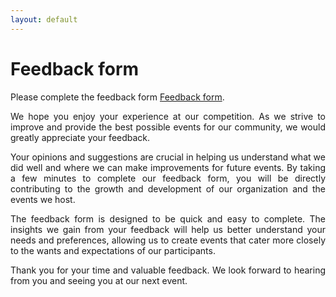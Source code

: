 ```yaml
---
layout: default
---
```


# Feedback form

Please complete the feedback form [Feedback form](https://forms.gle/FQtXoE6vaquCabsr7). 

<p style='text-align: justify;'>
We hope you enjoy your experience at our competition. As we strive to improve and provide the best possible events for our community, we would greatly appreciate your feedback.</p>

<p style='text-align: justify;'>
Your opinions and suggestions are crucial in helping us understand what we did well and where we can make improvements for future events. By taking a few minutes to complete our feedback form, you will be directly contributing to the growth and development of our organization and the events we host.</p>

<p style='text-align: justify;'>
The feedback form is designed to be quick and easy to complete. The insights we gain from your feedback will help us better understand your needs and preferences, allowing us to create events that cater more closely to the wants and expectations of our participants.</p>

<p style='text-align: justify;'>
Thank you for your time and valuable feedback. We look forward to hearing from you and seeing you at our next event. </p>